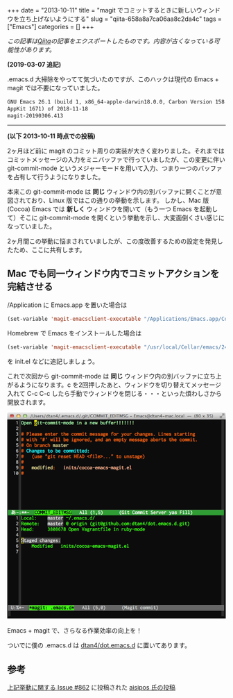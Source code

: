 +++ 
date = "2013-10-11"
title = "magit でコミットするときに新しいウィンドウを立ち上げないようにする"
slug = "qiita-658a8a7ca06aa8c2da4c" 
tags = ["Emacs"]
categories = []
+++

*この記事は[Qiita](https://qiita.com/dtan4/items/658a8a7ca06aa8c2da4c)の記事をエクスポートしたものです。内容が古くなっている可能性があります。*

**(2019-03-07 追記)**

.emacs.d 大掃除をやってて気づいたのですが、このハックは現代の Emacs + magit では不要になっていました。

```
GNU Emacs 26.1 (build 1, x86_64-apple-darwin18.0.0, Carbon Version 158 AppKit 1671) of 2018-11-18
magit-20190306.413
```

---

**(以下 2013-10-11 時点での投稿)**

2ヶ月ほど前に magit のコミット周りの実装が大きく変わりました。それまではコミットメッセージの入力をミニバッファで行っていましたが、この変更に伴い git-commit-mode というメジャーモードを用いて入力、つまり一つのバッファを占有して行うようになりました。

本来この git-commit-mode は **同じ** ウィンドウ内の別バッファに開くことが意図されており、Linux 版ではこの通りの挙動を示します。
しかし、Mac 版 (Cocoa) Emacs では **新しく** ウィンドウを開いて（もう一つ Emacs を起動して）そこに git-commit-mode を開くという挙動を示し、大変面倒くさい感じになっていました。

2ヶ月間この挙動に悩まされていましたが、この度改善するための設定を発見したため、ここに共有します。

## Mac でも同一ウィンドウ内でコミットアクションを完結させる

/Application に Emacs.app を置いた場合は

```el:init.el
(set-variable 'magit-emacsclient-executable "/Applications/Emacs.app/Contents/MacOS/bin/emacsclient")
```

Homebrew で Emacs をインストールした場合は

```el:init.el
(set-variable 'magit-emacsclient-executable "/usr/local/Cellar/emacs/24.3/bin/emacsclient")
```

を init.el などに追記しましょう。

これで次回から git-commit-mode は **同じ** ウィンドウ内の別バッファに立ち上がるようになります。c を2回押したあと、ウィンドウを切り替えてメッセージ入れて C-c C-c したら手動でウィンドウを閉じる・・・といった煩わしさから開放されます。

![magit-commit.png](/images/qiita-658a8a7ca06aa8c2da4c-1.png)

Emacs + magit で、さらなる作業効率の向上を！

ついでに僕の .emacs.d は [dtan4/dot.emacs.d](https://github.com/dtan4/dot.emacs.d) に置いてあります。

## 参考

[上記挙動に関する Issue #862](https://github.com/magit/magit/issues/862) に投稿された [aisipos 氏の投稿](https://github.com/magit/magit/issues/862)
